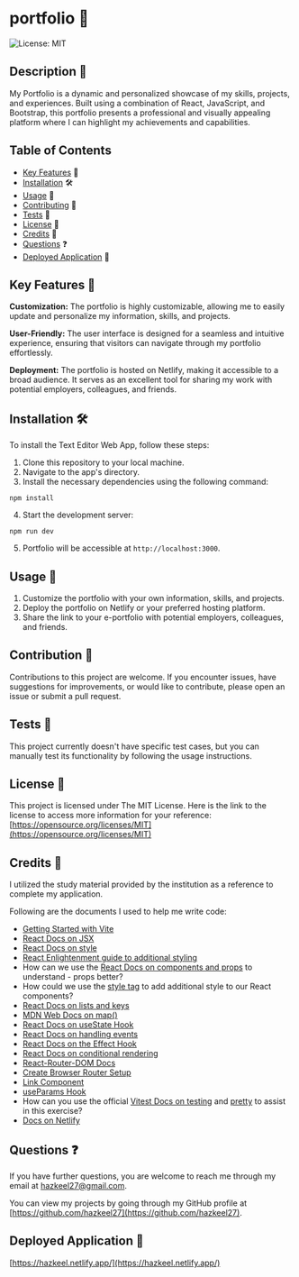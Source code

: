 # portfolio 📝

![License: MIT](https://img.shields.io/badge/License-MIT-yellow.svg)

## Description 📄

My Portfolio is a dynamic and personalized showcase of my skills, projects, and experiences. Built using a combination of React, JavaScript, and Bootstrap, this portfolio presents a professional and visually appealing platform where I can highlight my achievements and capabilities.

## Table of Contents

- [Key Features](#features) 🔑
- [Installation](#installation) 🛠️
- [Usage](#usage) 📘
- [Contributing](#contributing) 🤝
- [Tests](#tests) 🧪
- [License](#license) 📜
- [Credits](#credits) 🙏
- [Questions](#questions) ❓
- [Deployed Application](#link) 🚀

## <a name="features"></a>Key Features 🔑

**Customization:** The portfolio is highly customizable, allowing me to easily update and personalize my information, skills, and projects.

**User-Friendly:** The user interface is designed for a seamless and intuitive experience, ensuring that visitors can navigate through my portfolio effortlessly.

**Deployment:** The portfolio is hosted on Netlify, making it accessible to a broad audience. It serves as an excellent tool for sharing my work with potential employers, colleagues, and friends.

## <a name="installation"></a>Installation 🛠️

To install the Text Editor Web App, follow these steps:

1. Clone this repository to your local machine.
2. Navigate to the app's directory.
3. Install the necessary dependencies using the following command:

```
npm install
```

4. Start the development server:

```
npm run dev
```

5. Portfolio will be accessible at ```http://localhost:3000```.

## <a name="usage"></a>Usage 📘

1. Customize the portfolio with your own information, skills, and projects.
2. Deploy the portfolio on Netlify or your preferred hosting platform.
3. Share the link to your e-portfolio with potential employers, colleagues, and friends.

## <a name="contributing"></a>Contribution 🤝

Contributions to this project are welcome. If you encounter issues, have suggestions for improvements, or would like to contribute, please open an issue or submit a pull request.

## <a name="tests"></a>Tests 🧪

This project currently doesn't have specific test cases, but you can manually test its functionality by following the usage instructions.

## <a name="license"></a>License 📜

This project is licensed under The MIT License. Here is the link to the license to access more information for your reference: [https://opensource.org/licenses/MIT](https://opensource.org/licenses/MIT)

## <a name="credits"></a>Credits 🙏

I utilized the study material provided by the institution as a reference to complete my application.

Following are the documents I used to help me write code:

- [Getting Started with Vite](https://vitejs.dev/guide/)
- [React Docs on JSX](https://react.dev/learn/writing-markup-with-jsx)
- [React Docs on style](https://react.dev/learn#adding-styles)
- [React Enlightenment guide to additional styling](https://www.reactenlightenment.com/react-jsx/5.6.html)
- How can we use the [React Docs on components and props](https://facebook.github.io/react/docs/components-and-props.html) to understand - props better?
- How could we use the [style tag](https://facebook.github.io/react/docs/dom-elements.html#style) to add additional style to our React components?
- [React Docs on lists and keys](https://react.dev/learn/rendering-lists)
- [MDN Web Docs on map()](https://developer.mozilla.org/en-US/docs/Web/JavaScript/Reference/Global_Objects/Array/map)
- [React Docs on useState Hook](https://react.dev/reference/react/useState)
- [React Docs on handling events](https://react.dev/learn/responding-to-events)
- [React Docs on the Effect Hook](https://react.dev/reference/react/useEffect#useeffect)
- [React Docs on conditional rendering](https://react.dev/learn/conditional-rendering)
- [React-Router-DOM Docs](https://reactrouter.com/en/main)
- [Create Browser Router Setup](https://reactrouter.com/en/main/routers/create-browser-router)
- [Link Component](https://reactrouter.com/en/main/components/link)
- [useParams Hook](https://reactrouter.com/en/main/hooks/use-params)
- How can you use the official [Vitest Docs on testing](https://vitest.dev/guide/snapshot.html) and [pretty](https://www.npmjs.com/package/pretty) to assist in this exercise?
- [Docs on Netlify](https://vitejs.dev/guide/static-deploy.html#netlify)

## <a name="questions"></a>Questions ❓

If you have further questions, you are welcome to reach me through my email at hazkeel27@gmail.com.

You can view my projects by going through my GitHub profile at [https://github.com/hazkeel27](https://github.com/hazkeel27).

## <a name="link"></a>Deployed Application 🚀

[https://hazkeel.netlify.app/](https://hazkeel.netlify.app/)
